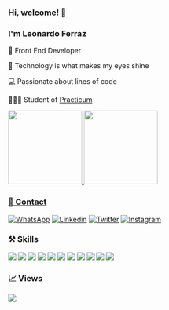 ### Hi, welcome! 👋
### I'm Leonardo Ferraz

🤖 Front End Developer

🤩 Technology is what makes my eyes shine

💻 Passionate about lines of code

👨🏼‍🎓 Student of <a href="https://practicum.com/">Practicum</a>

<div>
  <a href="https://github.com/codesleonardo">
   <img height="150em" src="https://github-readme-stats.vercel.app/api?username=codesleonardo&show_icons=true&theme=dark&include_all_commits=true&count_private=true"/>
   <img height="150em" src="https://github-readme-stats.vercel.app/api/top-langs/?username=codesleonardo&layout=compact&langs_count=7&theme=dark"/>
</div>

### 💬 Contact

[![WhatsApp](https://img.shields.io/badge/WhatsApp-25D366?style=for-the-badge&logo=whatsapp&logoColor=white)](https://wa.me/5551992568861)
[![Linkedin](https://img.shields.io/badge/LinkedIn-0077B5?style=for-the-badge&logo=linkedin&logoColor=white)](https://linkedin.com/in/leonardocodes)
[![Twitter](https://img.shields.io/badge/Twitter-1DA1F2?style=for-the-badge&logo=twitter&logoColor=white)](https://twitter.com/leonardo_codes)
[![Instagram](https://img.shields.io/badge/Instagram-E4405F?style=for-the-badge&logo=instagram&logoColor=white)](https://www.instagram.com/leonardocodes/)

### ⚒️ Skills
<div>
  <!--- https://skillicons.dev -->
  <a href="https://html.com/" target="_blank"><img src="https://skillicons.dev/icons?i=html" /></a>
  <a href="https://developer.mozilla.org/pt-BR/docs/Web/CSS" target="_blank"><img src="https://skillicons.dev/icons?i=css" /></a>
  <a href="https://developer.mozilla.org/en-US/docs/Web/JavaScript" target="_blank"><img src="https://skillicons.dev/icons?i=js" /></a>
  <a href="https://pt-br.reactjs.org/" target="_blank"><img src="https://skillicons.dev/icons?i=react" /></a>
  <a href="https://nodejs.org" target="_blank"><img src="https://skillicons.dev/icons?i=nodejs" /></a>  
  <a href="https://wordpress.com/" target="_blank"><img src="https://skillicons.dev/icons?i=wordpress" /></a>
  <a href="https://www.php.net/" target="_blank"><img src="https://skillicons.dev/icons?i=php" /></a>
  <a href="https://www.mysql.com/" target="_blank"><img src="https://skillicons.dev/icons?i=mysql" /></a>
  <a href="https://code.visualstudio.com/" target="_blank"><img src="https://skillicons.dev/icons?i=vscode" /></a>
  <a href="https://git-scm.com/" target="_blank"><img src="https://skillicons.dev/icons?i=git" /></a>
  <a href="https://github.com/" target="_blank"><img src="https://skillicons.dev/icons?i=github" /></a>
</div>

### 📈 Views

![](https://visitor-badge.glitch.me/badge?page_id=codesleonardo)
